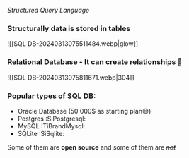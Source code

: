 *Structured Query Language*

### Structurally data is stored in tables
![[SQL DB-20240313075511484.webp|glow]]
### Relational Database - It can create relationships 🍻
 ![[SQL DB-20240313075811671.webp|304]]
### Popular types of SQL DB:
- Oracle Database (50 000$ as starting plan😅)
- Postgres :SiPostgresql:
- MySQL :TiBrandMysql:
- SQLite :SiSqlite:

Some of them are __open source__ and some of them are ~~_not_~~
 